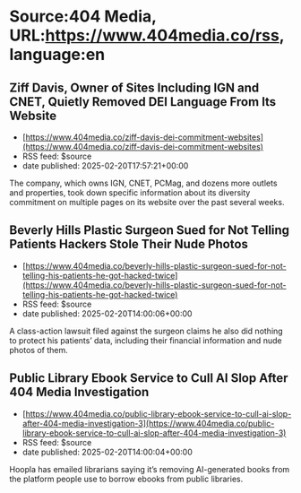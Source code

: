# Source:404 Media, URL:https://www.404media.co/rss, language:en

## Ziff Davis, Owner of Sites Including IGN and CNET, Quietly Removed DEI Language From Its Website
 - [https://www.404media.co/ziff-davis-dei-commitment-websites](https://www.404media.co/ziff-davis-dei-commitment-websites)
 - RSS feed: $source
 - date published: 2025-02-20T17:57:21+00:00

The company, which owns IGN, CNET, PCMag, and dozens more outlets and properties, took down specific information about its diversity commitment on multiple pages on its website over the past several weeks.

## Beverly Hills Plastic Surgeon Sued for Not Telling Patients Hackers Stole Their Nude Photos
 - [https://www.404media.co/beverly-hills-plastic-surgeon-sued-for-not-telling-his-patients-he-got-hacked-twice](https://www.404media.co/beverly-hills-plastic-surgeon-sued-for-not-telling-his-patients-he-got-hacked-twice)
 - RSS feed: $source
 - date published: 2025-02-20T14:00:06+00:00

A class-action lawsuit filed against the surgeon claims he also did nothing to protect his patients’ data, including their financial information and nude photos of them.

## Public Library Ebook Service to Cull AI Slop After 404 Media Investigation
 - [https://www.404media.co/public-library-ebook-service-to-cull-ai-slop-after-404-media-investigation-3](https://www.404media.co/public-library-ebook-service-to-cull-ai-slop-after-404-media-investigation-3)
 - RSS feed: $source
 - date published: 2025-02-20T14:00:04+00:00

Hoopla has emailed librarians saying it’s removing AI-generated books from the platform people use to borrow ebooks from public libraries.

